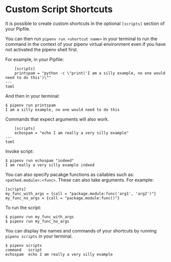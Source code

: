 # Custom Script Shortcuts

It is possible to create custom shortcuts in the optional `[scripts]` section of your Pipfile.

You can then run `pipenv run <shortcut name>` in your terminal to run the command in the
context of your pipenv virtual environment even if you have not activated the pipenv shell first.

For example, in your Pipfile:

```{code-block}
    [scripts]
    printspam = "python -c \"print('I am a silly example, no one would need to do this')\""
---
toml
```
And then in your terminal:

    $ pipenv run printspam
    I am a silly example, no one would need to do this

Commands that expect arguments will also work.

```{code-block}
    [scripts]
    echospam = "echo I am really a very silly example"
---
toml
```

Invoke script:

    $ pipenv run echospam "indeed"
    I am really a very silly example indeed

You can also specify pacakge functions as callables such as: `<pathed.module>:<func>`. These can also take arguments.
For example:

    [scripts]
    my_func_with_args = {call = "package.module:func('arg1', 'arg2')"}
    my_func_no_args = {call = "package.module:func()"}

To run the script:

    $ pipenv run my_func_with_args
    $ pipenv run my_func_no_args

You can display the names and commands of your shortcuts by running `pipenv scripts` in your terminal.

    $ pipenv scripts
    command   script
    echospam  echo I am really a very silly example
